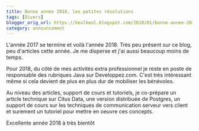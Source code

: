 ```yaml
---
title: Bonne année 2018, les petites résolutions
tags: [Divers]
blogger_orig_url: https://keulkeul.blogspot.com/2018/01/bonne-annee-2018-les-petits-resolutions.html
category: announcement
---
```


L'année 2017 se termine et voilà l'année 2018. Très peu présent sur ce blog, peu d'articles cette année. Je me disperse et j'ai aussi beaucoup moins de temps.

Pour 2018, du côté de mes activités extra professionnel je reste en poste de responsable des rubriques Java sur Developpez.com. C'est très intéressant même si cela devient de plus en plus dur de mobiliser les bénévoles.  

Au niveau des articles, support de cours et tutoriels, je co-prépare un article technique sur Citus Data, une version distribuée de Postgres, un support de cours sur les techniques de communication serveur vers client et surement un tutoriel pour mettre en oeuvre ces concepts.

Excellente année 2018 à très bientôt